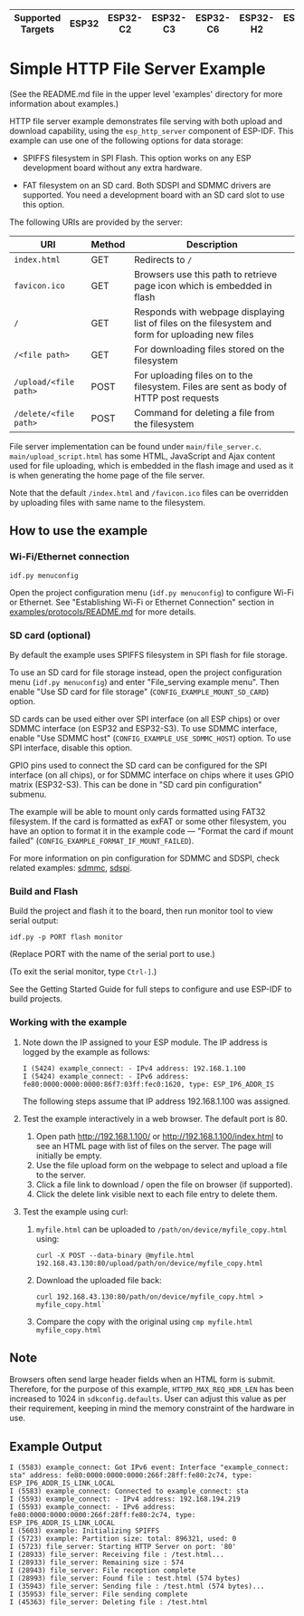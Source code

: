 | Supported Targets | ESP32 | ESP32-C2 | ESP32-C3 | ESP32-C6 | ESP32-H2 | ESP32-S2 | ESP32-S3 |
| ----------------- | ----- | -------- | -------- | -------- | -------- | -------- | -------- |

# Simple HTTP File Server Example

(See the README.md file in the upper level 'examples' directory for more information about examples.)

HTTP file server example demonstrates file serving with both upload and download capability, using the `esp_http_server` component of ESP-IDF. This example can use one of the following options for data storage:

- SPIFFS filesystem in SPI Flash. This option works on any ESP development board without any extra hardware.

- FAT filesystem on an SD card. Both SDSPI and SDMMC drivers are supported. You need a development board with an SD card slot to use this option.

The following URIs are provided by the server:

| URI                  | Method  | Description                                                                               |
|----------------------|---------|-------------------------------------------------------------------------------------------|
|`index.html`          | GET     | Redirects to `/`                                                                          |
|`favicon.ico`         | GET     | Browsers use this path to retrieve page icon which is embedded in flash                   |
|`/`                   | GET     | Responds with webpage displaying list of files on the filesystem and form for uploading new files |
|`/<file path>`        | GET     | For downloading files stored on the filesystem                                                    |
|`/upload/<file path>` | POST    | For uploading files on to the filesystem. Files are sent as body of HTTP post requests            |
|`/delete/<file path>` | POST    | Command for deleting a file from the filesystem                                                   |

File server implementation can be found under `main/file_server.c`. `main/upload_script.html` has some HTML, JavaScript and Ajax content used for file uploading, which is embedded in the flash image and used as it is when generating the home page of the file server.

Note that the default `/index.html` and `/favicon.ico` files can be overridden by uploading files with same name to the filesystem.

## How to use the example

### Wi-Fi/Ethernet connection
```
idf.py menuconfig
```
Open the project configuration menu (`idf.py menuconfig`) to configure Wi-Fi or Ethernet. See "Establishing Wi-Fi or Ethernet Connection" section in [examples/protocols/README.md](../../README.md) for more details.

### SD card (optional)

By default the example uses SPIFFS filesystem in SPI flash for file storage.

To use an SD card for file storage instead, open the project configuration menu (`idf.py menuconfig`) and enter "File_serving example menu". Then enable "Use SD card for file storage" (`CONFIG_EXAMPLE_MOUNT_SD_CARD`) option.

SD cards can be used either over SPI interface (on all ESP chips) or over SDMMC interface (on ESP32 and ESP32-S3). To use SDMMC interface, enable "Use SDMMC host" (`CONFIG_EXAMPLE_USE_SDMMC_HOST`) option. To use SPI interface, disable this option.

GPIO pins used to connect the SD card can be configured for the SPI interface (on all chips), or for SDMMC interface on chips where it uses GPIO matrix (ESP32-S3). This can be done in "SD card pin configuration" submenu.

The example will be able to mount only cards formatted using FAT32 filesystem. If the card is formatted as exFAT or some other filesystem, you have an option to format it in the example code — "Format the card if mount failed" (`CONFIG_EXAMPLE_FORMAT_IF_MOUNT_FAILED`).

For more information on pin configuration for SDMMC and SDSPI, check related examples: [sdmmc](../../../storage/sd_card/sdmmc/README.md), [sdspi](../../../storage/sd_card/sdmmc/README.md).

### Build and Flash

Build the project and flash it to the board, then run monitor tool to view serial output:

```
idf.py -p PORT flash monitor
```

(Replace PORT with the name of the serial port to use.)

(To exit the serial monitor, type ``Ctrl-]``.)

See the Getting Started Guide for full steps to configure and use ESP-IDF to build projects.

### Working with the example

1. Note down the IP assigned to your ESP module. The IP address is logged by the example as follows:

   ```
   I (5424) example_connect: - IPv4 address: 192.168.1.100
   I (5424) example_connect: - IPv6 address:    fe80:0000:0000:0000:86f7:03ff:fec0:1620, type: ESP_IP6_ADDR_IS
   ```

   The following steps assume that IP address 192.168.1.100 was assigned.

2. Test the example interactively in a web browser. The default port is 80.

    1. Open path http://192.168.1.100/ or http://192.168.1.100/index.html to see an HTML page with list of files on the server. The page will initially be empty.
    2. Use the file upload form on the webpage to select and upload a file to the server.
    3. Click a file link to download / open the file on browser (if supported).
    4. Click the delete link visible next to each file entry to delete them.

3. Test the example using curl:

    1. `myfile.html` can be uploaded to `/path/on/device/myfile_copy.html` using:
       ```
       curl -X POST --data-binary @myfile.html 192.168.43.130:80/upload/path/on/device/myfile_copy.html
       ```

    2. Download the uploaded file back:
       ```
       curl 192.168.43.130:80/path/on/device/myfile_copy.html > myfile_copy.html`
       ```

    3. Compare the copy with the original using `cmp myfile.html myfile_copy.html`


## Note

Browsers often send large header fields when an HTML form is submit. Therefore, for the purpose of this example, `HTTPD_MAX_REQ_HDR_LEN` has been increased to 1024 in `sdkconfig.defaults`. User can adjust this value as per their requirement, keeping in mind the memory constraint of the hardware in use.

## Example Output

```
I (5583) example_connect: Got IPv6 event: Interface "example_connect: sta" address: fe80:0000:0000:0000:266f:28ff:fe80:2c74, type: ESP_IP6_ADDR_IS_LINK_LOCAL
I (5583) example_connect: Connected to example_connect: sta
I (5593) example_connect: - IPv4 address: 192.168.194.219
I (5593) example_connect: - IPv6 address: fe80:0000:0000:0000:266f:28ff:fe80:2c74, type: ESP_IP6_ADDR_IS_LINK_LOCAL
I (5603) example: Initializing SPIFFS
I (5723) example: Partition size: total: 896321, used: 0
I (5723) file_server: Starting HTTP Server on port: '80'
I (28933) file_server: Receiving file : /test.html...
I (28933) file_server: Remaining size : 574
I (28943) file_server: File reception complete
I (28993) file_server: Found file : test.html (574 bytes)
I (35943) file_server: Sending file : /test.html (574 bytes)...
I (35953) file_server: File sending complete
I (45363) file_server: Deleting file : /test.html
```

